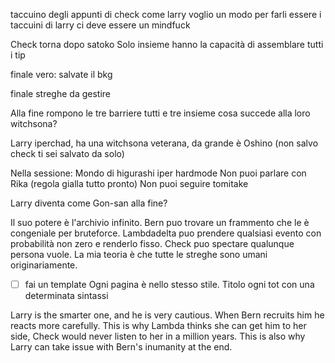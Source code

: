 taccuino degli appunti di check come larry
voglio un modo per farli essere i taccuini di larry
ci deve essere un mindfuck

Check torna dopo satoko
Solo insieme hanno la capacità di assemblare tutti i tip

finale vero: salvate il bkg

finale streghe da gestire

Alla fine rompono le tre barriere tutti e tre insieme
cosa succede alla loro witchsona?


Larry iperchad, ha una witchsona veterana, da grande è Oshino (non salvo check ti sei salvato da solo)

Nella sessione:
Mondo di higurashi iper hardmode
Non puoi parlare con Rika (regola gialla tutto pronto)
Non puoi seguire tomitake


Larry diventa come Gon-san alla fine?

Il suo potere è l'archivio infinito. 
Bern puo trovare un frammento che le è congeniale per bruteforce.
Lambdadelta puo prendere qualsiasi evento con probabilità non zero e renderlo fisso.
Check puo spectare qualunque persona vuole.
La mia teoria è che tutte le streghe sono umani originariamente.


- [ ] fai un template
Ogni pagina è nello stesso stile.
Titolo ogni tot con una determinata sintassi


Larry is the smarter one, and he is very cautious. When Bern recruits him he reacts more carefully. This is why Lambda thinks she can get him to her side, Check would never listen to her in a million years.
This is also why Larry can take issue with Bern's inumanity at the end.

